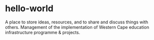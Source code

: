 # hello-world
A place to store ideas, resources, and to share and discuss things with others.
Management of the implementation of Western Cape education infrastructure programme & projects.
